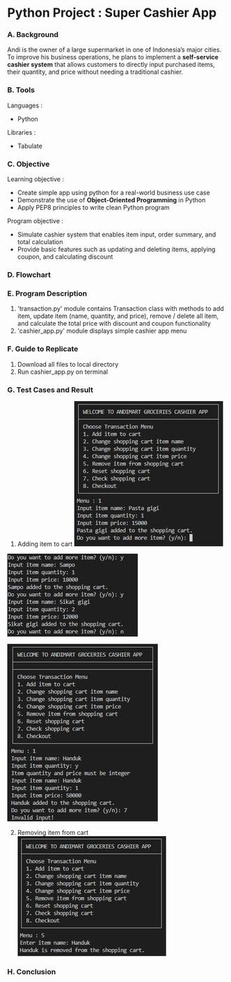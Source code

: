 # Python Project : Super Cashier App

### A. Background

Andi is the owner of a large supermarket in one of Indonesia’s major cities. To improve his business operations, he plans to implement a **self-service cashier system** that allows customers to directly input purchased items, their quantity, and price  without needing a traditional cashier.

### B. Tools

Languages :
* Python

Libraries :
* Tabulate

### C. Objective

Learning objective :
* Create simple app using python for a real-world business use case
* Demonstrate the use of **Object-Oriented Programming** in Python
* Apply PEP8 principles to write clean Python program

Program objective :
* Simulate cashier system that enables item input, order summary, and total calculation
* Provide basic features such as updating and deleting items, applying coupon, and calculating discount

### D. Flowchart

### E. Program Description
1. 'transaction.py' module contains Transaction class with methods to add item, update item (name, quantity, and price), remove / delete all item, and calculate the total price with discount and coupon functionality
2. 'cashier_app.py' module displays simple cashier app menu

### F. Guide to Replicate
1. Download all files to local directory
2. Run cashier_app.py on terminal

### G. Test Cases and Result
1. Adding item to cart
![Add item to cart 1](<img/1. Add item 1.png>)

![Add item to cart 2](<img/1. Add item 2.png>)

![Add item invalid](<img/1. Add item invalid.png>)

2. Removing item from cart
![alt text](<img/2. Remove item.png>)

### H. Conclusion
